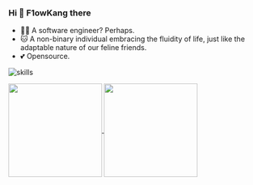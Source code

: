 ### Hi 👋 F1owKang there 

- 👩‍💻 A software engineer? Perhaps.
- 🐱 A non-binary individual embracing the fluidity of life, just like the adaptable nature of our feline friends.
- 💕 Opensource.

![skills](https://skillicons.dev/icons?i=bash,cloudflare,docker,git,github,linux,md,ps,py,raspberrypi,vscode,fastapi,pytorch,vim)

<a href="https://github.com/f1owkang/f1owkang">
  <img height=185 align="center" src="https://github-readme-stats.vercel.app/api?username=f1owkang&count_private=true&theme=transparent&show_icons=true&include_all_commits=true&role=OWNER,ORGANIZATION_MEMBER,COLLABORATOR" />
</a>
<a href="https://github.com/f1owkang/f1owkang">
  <img height=185 align="center" src="https://github-readme-stats.vercel.app/api/top-langs?username=f1owkang&layout=compact&langs_count=8&theme=transparent&role=OWNER,ORGANIZATION_MEMBER" />
</a>
